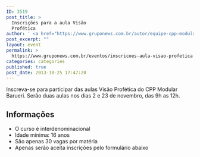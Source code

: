 ```yaml
---
ID: 3519
post_title: >
  Inscrições para a aula Visão
  Profética
author: ' <a href="https://www.gruponews.com.br/autor/equipe-cpp-modular" rel="tag">Equipe CPP Modular</a>'
post_excerpt: ""
layout: event
permalink: >
  https://www.gruponews.com.br/eventos/inscricoes-aula-visao-profetica
categories: categories
published: true
post_date: 2013-10-25 17:47:20
---
```

Inscreva-se para participar das aulas Visão Profética do CPP Modular Barueri. Serão duas aulas nos dias 2 e 23 de novembro, das 9h as 12h.
<h2>Informações</h2>
<ul>
	<li>O curso é interdenominacional</li>
	<li>Idade mínima: 16 anos</li>
	<li>São apenas 30 vagas por matéria</li>
	<li>Apenas serão aceita inscrições pelo formulário abaixo</li>
</ul>